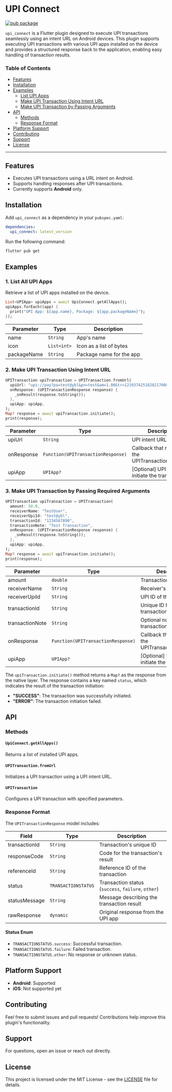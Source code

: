 # UPI Connect

[![pub package](https://img.shields.io/pub/v/upi_connect.svg)](https://pub.dev/packages/upi_connect)

`upi_connect` is a Flutter plugin designed to execute UPI transactions seamlessly using an intent URL on Android devices. This plugin supports executing UPI transactions with various UPI apps installed on the device and provides a structured response back to the application, enabling easy handling of transaction results.

### Table of Contents

- [Features](#features)
- [Installation](#installation)
- [Examples](#examples)
  - [List UPI Apps](#1-list-all-upi-apps)
  - [Make UPI Transaction Using Intent URL](#2-make-upi-transaction-using-intent-url)
  - [Make UPI Transaction by Passing Arguments](#3-make-upi-transaction-by-passing-required-arguments)
- [API](#api)
  - [Methods](#methods)
  - [Response Format](#response-format)
- [Platform Support](#platform-support)
- [Contributing](#contributing)
- [Support](#support)
- [License](#license)

---

## Features

- Executes UPI transactions using a URL intent on Android.
- Supports handling responses after UPI transactions.
- Currently supports **Android** only.

## Installation

Add `upi_connect` as a dependency in your `pubspec.yaml`:

```yaml
dependencies:
  upi_connect: latest_version
```

Run the following command:

```bash
flutter pub get
```

## Examples

### 1. List All UPI Apps

Retrieve a list of UPI apps installed on the device.

```dart
List<UPIApp> upiApps = await UpiConnect.getAllApps();
upiApps.forEach((app) {
  print("UPI App: ${app.name}, Package: ${app.packageName}");
});
```

| Parameter   | Type        | Description              |
| ----------- | ----------- | ------------------------ |
| name        | `String`    | App's name               |
| icon        | `List<int>` | Icon as a list of bytes  |
| packageName | `String`    | Package name for the app |

### 2. Make UPI Transaction Using Intent URL

```dart
UPITransaction upiTransaction = UPITransaction.fromUrl(
  upiUrl: "upi://pay?pa=test@ybl&pn=test&am=1.00&tr=1210374251828217008&tn=Getupiapps&cu=INR&mode=04",
  onResponse: (UPITransactionResponse response) {
    _onResult(response.toString());
  },
  upiApp: upiApp,
);
Map? response = await upiTransaction.initiate();
print(response);
```

| Parameter  | Type                               | Description                                       |
| ---------- | ---------------------------------- | ------------------------------------------------- |
| upiUrl     | `String`                           | UPI intent URL string                             |
| onResponse | `Function(UPITransactionResponse)` | Callback that receives the UPITransactionResponse |
| upiApp     | `UPIApp?`                          | [Optional] UPI app to initiate the transaction    |

### 3. Make UPI Transaction by Passing Required Arguments

```dart
UPITransaction upiTransaction = UPITransaction(
  amount: 50.0,
  receiverName: "TestUser",
  receiverUpiId: "test@ybl",
  transactionId: "1234567890",
  transactionNote: "Test Transaction",
  onResponse: (UPITransactionResponse response) {
    _onResult(response.toString());
  },
  upiApp: upiApp,
);
Map? response = await upiTransaction.initiate();
print(response);
```

| Parameter       | Type                               | Description                                       |
| --------------- | ---------------------------------- | ------------------------------------------------- |
| amount          | `double`                           | Transaction amount                                |
| receiverName    | `String`                           | Receiver's name                                   |
| receiverUpiId   | `String`                           | UPI ID of the receiver                            |
| transactionId   | `String`                           | Unique ID for the transaction                     |
| transactionNote | `String`                           | Optional note for the transaction                 |
| onResponse      | `Function(UPITransactionResponse)` | Callback that receives the UPITransactionResponse |
| upiApp          | `UPIApp?`                          | [Optional] UPI app to initiate the transaction    |

The `upiTransaction.initiate()` method returns a `Map?` as the response from the native layer. The response contains a key named `status`, which indicates the result of the transaction initiation:

- **"SUCCESS"**: The transaction was successfully initiated.
- **"ERROR"**: The transaction initiation failed.

## API

### Methods

#### `UpiConnect.getAllApps()`

Returns a list of installed UPI apps.

#### `UPITransaction.fromUrl`

Initializes a UPI transaction using a UPI intent URL.

#### `UPITransaction`

Configures a UPI transaction with specified parameters.

### Response Format

The `UPITransactionResponse` model includes:

| Field         | Type                | Description                                        |
| ------------- | ------------------- | -------------------------------------------------- |
| transactionId | `String`            | Transaction's unique ID                            |
| responseCode  | `String`            | Code for the transaction's result                  |
| referenceId   | `String`            | Reference ID of the transaction                    |
| status        | `TRANSACTIONSTATUS` | Transaction status (`success`, `failure`, `other`) |
| statusMessage | `String`            | Message describing the transaction result          |
| rawResponse   | `dynamic`           | Original response from the UPI app                 |

#### Status Enum

- `TRANSACTIONSTATUS.success`: Successful transaction.
- `TRANSACTIONSTATUS.failure`: Failed transaction.
- `TRANSACTIONSTATUS.other`: No response or unknown status.

## Platform Support

- **Android**: Supported
- **iOS**: Not supported yet

## Contributing

Feel free to submit issues and pull requests! Contributions help improve this plugin's functionality.

## Support

For questions, open an issue or reach out directly.

## License

This project is licensed under the MIT License - see the [LICENSE](LICENSE) file for details.

